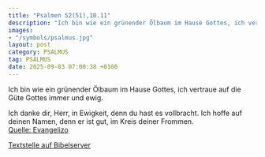 ```yaml
---
title: "Psalmen 52(51),10.11"
description: "Ich bin wie ein grünender Ölbaum im Hause Gottes, ich vertraue auf die Güte Gottes immer und ewig. Ich danke dir, Herr, in Ewigkeit, denn du hast es vollbracht. Ich hoffe auf deinen Namen, denn er ist gut, im Kreis deiner Frommen....."
images:
- "/symbols/psalmus.jpg"
layout: post
category: PSALMUS
tag: PSALMUS
date: 2025-09-03 07:00:38 +0100
---
```

<!--more-->Ich bin wie ein grünender Ölbaum im Hause Gottes, ich vertraue auf die Güte Gottes immer und ewig.
Ich danke dir, Herr, in Ewigkeit, denn du hast es vollbracht. Ich hoffe auf deinen Namen, denn er ist gut, im Kreis deiner Frommen.<br>
[Quelle: Evangelizo](https://evangeliumtagfuertag.org/DE/gospel)

[Textstelle auf Bibelserver](https://www.bibleserver.com/EU/ps52(51),10.11)
